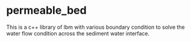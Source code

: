 # permeable_bed
This is a c++ library of lbm with various boundary condition to solve the water flow condition across the sediment water interface.
